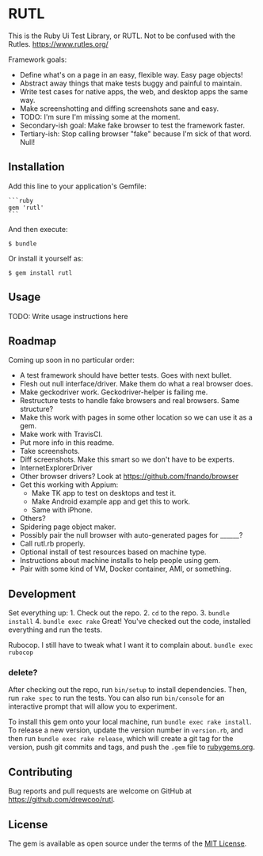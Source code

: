 # RUTL

This is the Ruby Ui Test Library, or RUTL. Not to be confused with the Rutles.
https://www.rutles.org/

Framework goals:
* Define what's on a page in an easy, flexible way. Easy page objects!
* Abstract away things that make tests buggy and painful to maintain.
* Write test cases for native apps, the web, and desktop apps the same way.
* Make screenshotting and diffing screenshots sane and easy.
* TODO: I'm sure I'm missing some at the moment.
* Secondary-ish goal: Make fake browser to test the framework faster.
* Tertiary-ish: Stop calling browser "fake" because I'm sick of that word. Null!

## Installation

Add this line to your application's Gemfile:

    ```ruby
    gem 'rutl'
    ```

And then execute:

    $ bundle

Or install it yourself as:

    $ gem install rutl

## Usage

TODO: Write usage instructions here

## Roadmap
Coming up soon in no particular order:
* A test framework should have better tests. Goes with next bullet.
* Flesh out null interface/driver. Make them do what a real browser does.
* Make geckodriver work. Geckodriver-helper is failing me.
* Restructure tests to handle fake browsers and real browsers. Same structure?
* Make this work with pages in some other location so we can use it as a gem.
* Make work with TravisCI.
* Put more info in this readme.
* Take screenshots.
* Diff screenshots. Make this smart so we don't have to be experts.
* InternetExplorerDriver
* Other browser drivers? Look at https://github.com/fnando/browser
* Get this working with Appium:
  * Make TK app to test on desktops and test it.
  * Make Android example app and get this to work.
  * Same with iPhone.
* Others?
* Spidering page object maker.
* Possibly pair the null browser with auto-generated pages for ______?
* Call rutl.rb properly.
* Optional install of test resources based on machine type.
* Instructions about machine installs to help people using gem.
* Pair with some kind of VM, Docker container, AMI, or something.

## Development

Set everything up:
    1. Check out the repo.
    2. `cd` to the repo.
    3. `bundle install`
    4. `bundle exec rake`
Great! You've checked out the code, installed everything and run the tests.

Rubocop. I still have to tweak what I want it to complain about.
    `bundle exec rubocop`

### delete?
After checking out the repo, run `bin/setup` to install dependencies. Then, run `rake spec` to run the tests. You can also run `bin/console` for an interactive prompt that will allow you to experiment.

To install this gem onto your local machine, run `bundle exec rake install`. To release a new version, update the version number in `version.rb`, and then run `bundle exec rake release`, which will create a git tag for the version, push git commits and tags, and push the `.gem` file to [rubygems.org](https://rubygems.org).

## Contributing

Bug reports and pull requests are welcome on GitHub at https://github.com/drewcoo/rutl.


## License

The gem is available as open source under the terms of the [MIT License](http://opensource.org/licenses/MIT).

